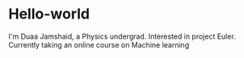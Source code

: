 # Hello-world

I'm Duaa Jamshaid, a Physics undergrad. Interested in project Euler. 
Currently taking an online course on Machine learning
